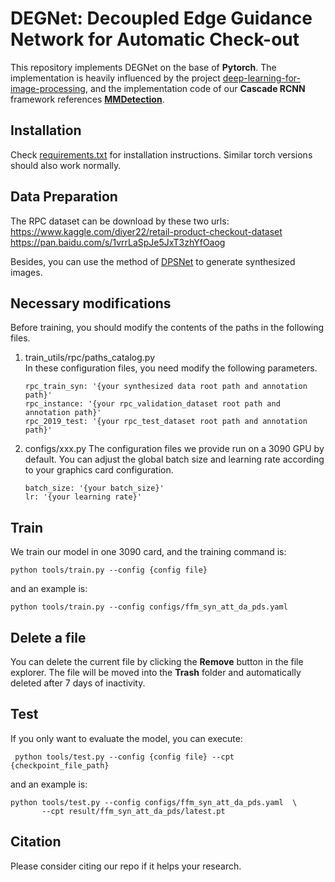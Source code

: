 # DEGNet: Decoupled Edge Guidance Network for Automatic Check-out

This repository implements DEGNet on the base of **Pytorch**. The implementation is heavily influenced by the project [deep-learning-for-image-processing](https://github.com/WZMIAOMIAO/deep-learning-for-image-processing/tree/master/pytorch_object_detection/faster_rcnn), and the implementation code of our **Cascade RCNN** framework references **<a href="https://github.com/open-mmlab/mmdetection/tree/3.x" target="_blank">MMDetection</a>**.


## Installation

Check [requirements.txt](requirements.txt) for installation instructions. Similar torch versions should also work normally.

## Data Preparation

The RPC dataset can be download by these two urls:   
    https://www.kaggle.com/diyer22/retail-product-checkout-dataset  
    https://pan.baidu.com/s/1vrrLaSpJe5JxT3zhYfOaog 

Besides, you can use the method of [DPSNet](https://github.com/jianzhnie/DPSNet/tree/master/dpsnet) to generate synthesized images.

## Necessary modifications

Before training, you should modify the contents of the paths in the following files.
1. train_utils/rpc/paths_catalog.py  
    In these configuration files, you need modify the following parameters.  
    ```
    rpc_train_syn: '{your synthesized data root path and annotation path}'
    rpc_instance: '{your rpc_validation_dataset root path and annotation path}'
    rpc_2019_test: '{your rpc_test_dataset root path and annotation path}'  
    ```
2. configs/xxx.py
    The configuration files we provide run on a 3090 GPU by default. You can adjust the global batch size and learning rate according to your graphics card configuration.
    ```
    batch_size: '{your batch_size}'
    lr: '{your learning rate}' 
    ```
## Train

We train our model in one 3090 card, and the training command is:  

    python tools/train.py --config {config file} 
and an example is:  

    python tools/train.py --config configs/ffm_syn_att_da_pds.yaml 
  

## Delete a file

You can delete the current file by clicking the **Remove** button in the file explorer. The file will be moved into the **Trash** folder and automatically deleted after 7 days of inactivity.


## Test

If you only want to evaluate the model, you can execute:

     python tools/test.py --config {config file} --cpt {checkpoint_file_path}  
and an example is:  

    python tools/test.py --config configs/ffm_syn_att_da_pds.yaml  \
           --cpt result/ffm_syn_att_da_pds/latest.pt
           

## Citation
Please consider citing our repo if it helps your research.
